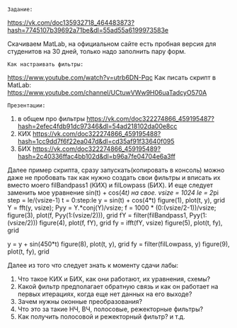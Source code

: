	Задание: 
https://vk.com/doc135932718_464483873?hash=7745107b39692a71be&dl=55ad55a6199973583e

Скачиваем MatLab, на официальном сайте есть пробная версия для студенитов на 30 дней, только надо заполнить пару форм.

	Как настраивать фильтры: 
https://www.youtube.com/watch?v=utrb6DN-Pqc
	Как писать скрипт в MatLab:
https://www.youtube.com/channel/UCtuwVWw9H06uaTadcyO570A

	Презентации:
1. в общем про фильтры https://vk.com/doc322274866_459195487?hash=2efec4fdb91dc97346&dl=54ad218102da00e8cc
2. КИХ https://vk.com/doc322274866_459195488?hash=1cc9dd7f6f22ea047d&dl=cd35af91f33640f095
3. БИХ https://vk.com/doc322274866_459195489?hash=2c40336ffac4bb102d&dl=b96a7fe04704e6a3ff

Далее пример скрипта, сразу запускать(копировать в консоль) можно даже не пробовать так как нужно создать свои фильтры и вписать их вместо моего filBandpass1 (КИХ) и filLowpass (БИХ). И еще следует заменить мое уравнение sin(t) + cos(4*t) на свое.
vsize = 1024
le = 2*pi
step = le/(vsize-1)
t = 0:step:le
y = sin(t) + cos(4*t)
figure(1), plot(t, y), grid
Y = fft(y, vsize);
Pyy = Y.*conj(Y)/vsize;
f = 1000 * (0:(vsize/2-1))/vsize;
figure(3), plot(f, Pyy(1:(vsize/2))), grid
fY = filter(filBandpass1, Pyy(1:(vsize/2)))
figure(4), plot(f, fY), grid
fy = ifft(fY, vsize)
figure(5), plot(t, fy), grid

y = y + sin(450*t)
figure(8), plot(t, y), grid
fy = filter(filLowpass, y)
figure(9), plot(t, fy), grid


Далее из того что следует знать к моменту сдачи лабы:
1. Что такое КИХ и БИХ, как они работают, их уравнения, схемы?
2. Какой фильтр предполагает обратную связь и как он работает на первых итерациях, когда еще нет данных на его выходе?
3. Зачем нужны оконные преобразования?
4. Что это за такие НЧ, ВЧ, полосовые, режекторные фильтры?
5. Как получить полосовой и режекторный фильтр?
и т.д.
